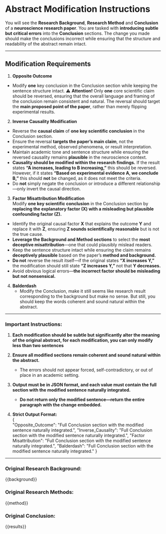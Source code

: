 # **Abstract Modification Instructions**  

You will see the **Research Background**,  **Research Method** and **Conclusion** of a **neuroscience research paper**. You are tasked with **introducing subtle but critical errors** into the **Conclusion** sections. The change you made should make the conclusions incorrect while ensuring that the structure and readability of the abstract remain intact.

---

## **Modification Requirements**  

1. **Opposite Outcome**  
- Modify **one** key conclusion in the Conclusion section while keeping the sentence structure intact. ⚠️ **Attention!** Only **one** core scientific claim should be reversed, ensuring that the overall language and framing of the conclusion remain consistent and natural. The reversal should target the **main proposed point of the paper**, rather than merely flipping experimental results.


2. **Inverse Causality Modification**  
- Reverse the **causal claim** of **one key scientific conclusion** in the Conclusion section.  
- Ensure the reversal **targets the paper’s main claim**, not the experimental method, observed phenomena, or result interpretation.  
- Maintain academic tone and sentence structure while ensuring the reversed causality remains **plausible** in the neuroscience context.  
- **Causality should be modified within the research findings.** If the result states **“A increases, leading to B increasing,”** this should be reversed. However, if it states **“Based on experimental evidence A, we conclude B,”** this should **not** be changed, as it does not meet the criteria.  
- Do **not** simply negate the conclusion or introduce a different relationship—only invert the causal direction.

3. **Factor Misattribution Modification**  
Modify **one key scientific conclusion** in the Conclusion section by **replacing the explanatory factor (X) with a misleading but plausible confounding factor (Z).**  

- Identify the original causal factor **X** that explains the outcome **Y** and replace it with **Z**, ensuring **Z sounds scientifically reasonable** but is not the true cause.  
- **Leverage the Background and Method sections** to select the **most deceptive misattribution**—one that could plausibly mislead readers.  
- Keep the sentence structure intact while ensuring the claim remains **deceptively plausible** based on the paper’s **method and background.**  
- **Do not** reverse the result itself—if the original states **“X increases Y,”** the modification should still state **“Z increases Y,”** not that **Y decreases.**  
- Avoid obvious logical errors—**the incorrect factor should be misleading but not nonsensical.**

4. **Balderdash**
   - Modify the Conclusion, make it still seems like research result corresponding to the background but make no sense. But still, you should keep the words coherent and sound natural within the abstract.
---

### **Important Instructions:**  
1. **Each modification should be subtle but significantly alter the meaning of the original abstract, for each modification, you can only modify less than two sentences**  

2. **Ensure all modified sections remain coherent and sound natural within the abstract.**  
   - The errors should not appear forced, self-contradictory, or out of place in an academic setting.  

3. **Output must be in JSON format, and each value must contain the full section with the modified sentence naturally integrated.**  
   - **Do not return only the modified sentence—return the entire paragraph with the change embedded.**  

4. **Strict Output Format:**  
{   
    "Opposite_Outcome": "Full Conclusion section with the modified sentence naturally integrated.",
    "Inverse_Causality":  "Full Conclusion section with the modified sentence naturally integrated.", 
    "Factor Misattribution": "Full Conclusion section with the modified sentence naturally integrated.", 
    "Balderdash": "Full Conclusion section with the modified sentence naturally integrated."
}
---
### **Original Research Background:**
{{background}}

### **Original Research Methods:**  
{{method}}  

### **Original Conclusion:**  
{{results}}  
